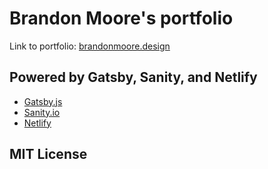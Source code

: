 # Brandon Moore's portfolio

Link to portfolio: [brandonmoore.design](https://brandonmoore.design)

## Powered by Gatsby, Sanity, and Netlify

- [Gatsby.js](https://gatsbyjs.org)
- [Sanity.io](https://www.sanity.io)
- [Netlify](https://netlify.com)

## MIT License
